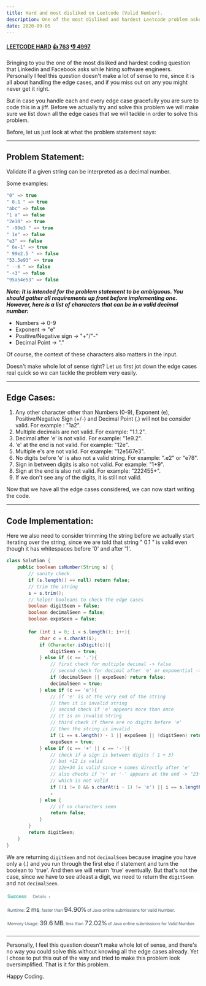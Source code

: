 ```yaml
---
title: Hard and most disliked on Leetcode (Valid Number).
description: One of the most disliked and hardest Leetcode problem asked at LinkedIn and Facebook.
date: 2020-09-05
---
```


#### <ins class='sub-hard'>LEETCODE HARD</ins> <ins class='sub-ins-2'>👍 763</ins> <ins class='sub-ins-2'>👎 4997</ins>

Bringing to you the one of the most disliked and hardest coding question that Linkedin and Facebook asks while hiring software engineers.
Personally I feel this question doesn't make a lot of sense to me, since it is all about handling the edge cases, and if you miss out on any you might never get it right.

But in case you handle each and every edge case gracefully you are sure to code this in a jiff. Before we actually try and solve this problem we will make sure we list down all the edge cases that we will tackle in order to solve this problem.

Before, let us just look at what the problem statement says:

---

## Problem Statement:

Validate if a given string can be interpreted as a decimal number.

Some examples:

```java
"0" => true
" 0.1 " => true
"abc" => false
"1 a" => false
"2e10" => true
" -90e3 " => true
" 1e" => false
"e3" => false
" 6e-1" => true
" 99e2.5 " => false
"53.5e93" => true
" --6 " => false
"-+3" => false
"95a54e53" => false
```

**_Note: It is intended for the problem statement to be ambiguous. You should gather all requirements up front before implementing one. However, here is a list of characters that can be in a valid decimal number:_**

- Numbers -> 0-9
- Exponent -> "e"
- Positive/Negative sign -> "+"/"-"
- Decimal Point -> "."

Of course, the context of these characters also matters in the input.

Doesn't make whole lot of sense right? Let us first jot down the edge cases real quick so we can tackle the problem very easily.

---

## Edge Cases:

1. Any other character other than Numbers (0-9), Exponent (e), Positive/Negative Sign (+/-) and Decimal Point (.) will not be consider valid. For example : "1a2".
2. Multiple decimals are not valid. For example: "1.1.2".
3. Decimal after 'e' is not valid. For example: "1e9.2".
4. 'e' at the end is not valid. For example: "12e".
5. Multiple e's are not valid. For example: "12e567e3".
6. No digits before 'e' is also not a valid string. For example: ".e2" or "e78".
7. Sign in between digits is also not valid. For example: "1+9".
8. Sign at the end is also not valid. For example: "222455+".
9. If we don't see any of the digits, it is still not valid.

Now that we have all the edge cases considered, we can now start writing the code.

---

## Code Implementation:

Here we also need to consider trimming the string before we actually start iterating over the string, since we are told that string " 0.1 " is valid even though it has whitespaces before '0' and after '1'.

```java
class Solution {
    public boolean isNumber(String s) {
        // sanity check
        if (s.length() == null) return false;
        // trim the string
        s = s.trim();
        // helper booleans to check the edge cases
        boolean digitSeen = false;
        boolean decimalSeen = false;
        boolean expoSeen = false;

        for (int i = 0; i < s.length(); i++){
            char c = s.charAt(i);
            if (Character.isDigit(c)){
                digitSeen = true;
            } else if (c == '.'){
                // first check for multiple decimal -> false
                // second check for decimal after 'e' or exponential -> false
                if (decimalSeen || expoSeen) return false;
                decimalSeen = true;
            } else if (c == 'e'){
                // if 'e' is at the very end of the string
                // then it is invalid string
                // second check if 'e' appears more than once
                // it is an invalid string
                // third check if there are no digits before 'e'
                // then the string is invalid
                if (i == s.length() - 1 || expoSeen || !digitSeen) return false;
                expoSeen = true;
            } else if (c == '+' || c == '-'){
                // check if a sign is between digits ( 1 + 3)
                // but +12 is valid
                // 12e+34 is valid since + comes directly after 'e'
                // also checks if '+' or '-' appears at the end -> "23+"
                // which is not valid
                if ((i != 0 && s.charAt(i - 1) != 'e') || i == s.length() - 1) return false
                ›
            } else {
                // if no characters seen
                return false;
            }
        }
        return digitSeen;
    }
}
```

We are returning `digitSeen` and not `decimalSeen` because imagine you have only a (.) and you run through the first else if statement and turn the boolean to 'true'. And then we will return 'true' eventually. But that's not the case, since we have to see atleast a digit, we need to return the `digitSeen` and not `decimalSeen`.

![runtime](./assets/runtime.png)

---

Personally, I feel this question doesn't make whole lot of sense, and there's no way you could solve this without knowing all the edge cases already. Yet I chose to put this out of the way and tried to make this problem look oversimplified. That is it for this problem.

Happy Coding.
